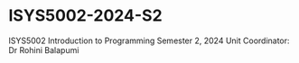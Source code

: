 # ISYS5002-2024-S2
ISYS5002 Introduction to Programming Semester 2, 2024
Unit Coordinator: Dr Rohini Balapumi
